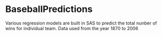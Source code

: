 # BaseballPredictions
Various regression models are built in SAS to predict the total nunber of wins for individual team.
Data used from the year 1870 to 2006
